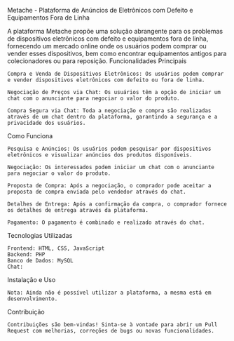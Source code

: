 Metache - Plataforma de Anúncios de Eletrônicos com Defeito e Equipamentos Fora de Linha

A plataforma Metache propõe uma solução abrangente para os problemas de dispositivos eletrônicos com defeito e equipamentos fora de linha, fornecendo um mercado online onde os usuários podem comprar ou vender esses dispositivos, bem como encontrar equipamentos antigos para colecionadores ou para reposição.
Funcionalidades Principais

    Compra e Venda de Dispositivos Eletrônicos: Os usuários podem comprar e vender dispositivos eletrônicos com defeito ou fora de linha.

    Negociação de Preços via Chat: Os usuários têm a opção de iniciar um chat com o anunciante para negociar o valor do produto.

    Compra Segura via Chat: Toda a negociação e compra são realizadas através de um chat dentro da plataforma, garantindo a segurança e a privacidade dos usuários.

Como Funciona

    Pesquisa e Anúncios: Os usuários podem pesquisar por dispositivos eletrônicos e visualizar anúncios dos produtos disponíveis.

    Negociação: Os interessados podem iniciar um chat com o anunciante para negociar o valor do produto.

    Proposta de Compra: Após a negociação, o comprador pode aceitar a proposta de compra enviada pelo vendedor através do chat.

    Detalhes de Entrega: Após a confirmação da compra, o comprador fornece os detalhes de entrega através da plataforma.

    Pagamento: O pagamento é combinado e realizado através do chat.

Tecnologias Utilizadas

    Frontend: HTML, CSS, JavaScript
    Backend: PHP
    Banco de Dados: MySQL
    Chat:

Instalação e Uso

    Nota: Ainda não é possível utilizar a plataforma, a mesma está em desenvolvimento.

Contribuição

    Contribuições são bem-vindas! Sinta-se à vontade para abrir um Pull Request com melhorias, correções de bugs ou novas funcionalidades.
